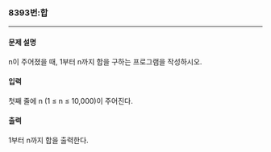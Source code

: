 ### 8393번:합

***

#### 문제 설명
n이 주어졌을 때, 1부터 n까지 합을 구하는 프로그램을 작성하시오.

#### 입력
첫째 줄에 n (1 ≤ n ≤ 10,000)이 주어진다.

#### 출력
1부터 n까지 합을 출력한다.